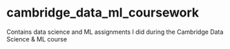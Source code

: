 # cambridge_data_ml_coursework
Contains data science and ML assignments I did during the Cambridge Data Science &amp; ML course
